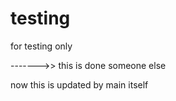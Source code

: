 # testing
for testing only

------->> this is done someone else

now this is updated by main itself
